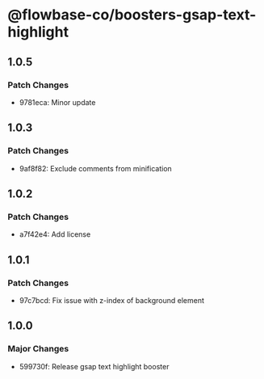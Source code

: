 # @flowbase-co/boosters-gsap-text-highlight

## 1.0.5

### Patch Changes

- 9781eca: Minor update

## 1.0.3

### Patch Changes

- 9af8f82: Exclude comments from minification

## 1.0.2

### Patch Changes

- a7f42e4: Add license

## 1.0.1

### Patch Changes

- 97c7bcd: Fix issue with z-index of background element

## 1.0.0

### Major Changes

- 599730f: Release gsap text highlight booster
